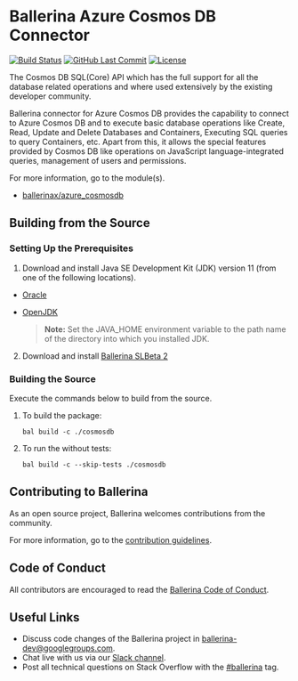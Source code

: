 Ballerina Azure Cosmos DB Connector
===================
[![Build Status](https://github.com/ballerina-platform/module-ballerinax-azure-cosmosdb/workflows/CI/badge.svg)](https://github.com/ballerina-platform/module-ballerinax-azure-cosmosdb/actions?query=workflow%3ACI)
[![GitHub Last Commit](https://img.shields.io/github/last-commit/ballerina-platform/module-ballerinax-azure-cosmosdb.svg)](https://github.com/ballerina-platform/module-ballerinax-azure-cosmosdb/commits/master)
[![License](https://img.shields.io/badge/License-Apache%202.0-blue.svg)](https://opensource.org/licenses/Apache-2.0)

The Cosmos DB SQL(Core) API which has the full support for all the database related operations and where used 
extensively by the existing developer community.

Ballerina connector for Azure Cosmos DB provides the capability to connect to Azure Cosmos DB and to execute basic 
database operations like Create, Read, Update and Delete Databases and Containers, Executing SQL queries to query Containers, etc. Apart from this, it allows
the special features provided by Cosmos DB like operations on JavaScript language-integrated queries, management of
users and permissions.

For more information, go to the module(s).
- [ballerinax/azure_cosmosdb](https://central.ballerina.io/ballerinax/azure_cosmosdb)

## Building from the Source
### Setting Up the Prerequisites
1. Download and install Java SE Development Kit (JDK) version 11 (from one of the following locations).

* [Oracle](https://www.oracle.com/java/technologies/javase-jdk11-downloads.html)

* [OpenJDK](https://adoptopenjdk.net/)

  > **Note:** Set the JAVA_HOME environment variable to the path name of the directory into which you installed
  JDK.

2. Download and install [Ballerina SLBeta 2](https://ballerina.io/)


### Building the Source

Execute the commands below to build from the source.

1. To build the package:
   ```   
   bal build -c ./cosmosdb
   ```
2. To run the without tests:
   ```
   bal build -c --skip-tests ./cosmosdb
   ```
## Contributing to Ballerina

As an open source project, Ballerina welcomes contributions from the community.

For more information, go to the [contribution guidelines](https://github.com/ballerina-platform/ballerina-lang/blob/master/CONTRIBUTING.md).

## Code of Conduct

All contributors are encouraged to read the [Ballerina Code of Conduct](https://ballerina.io/code-of-conduct).

## Useful Links

* Discuss code changes of the Ballerina project in [ballerina-dev@googlegroups.com](mailto:ballerina-dev@googlegroups.com).
* Chat live with us via our [Slack channel](https://ballerina.io/community/slack/).
* Post all technical questions on Stack Overflow with the [#ballerina](https://stackoverflow.com/questions/tagged/ballerina) tag.
